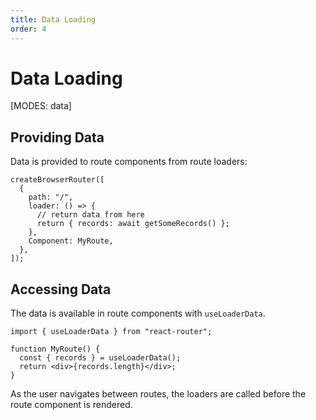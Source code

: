 ```yaml
---
title: Data Loading
order: 4
---
```


# Data Loading

[MODES: data]

## Providing Data

Data is provided to route components from route loaders:

```tsx
createBrowserRouter([
  {
    path: "/",
    loader: () => {
      // return data from here
      return { records: await getSomeRecords() };
    },
    Component: MyRoute,
  },
]);
```

## Accessing Data

The data is available in route components with `useLoaderData`.

```tsx
import { useLoaderData } from "react-router";

function MyRoute() {
  const { records } = useLoaderData();
  return <div>{records.length}</div>;
}
```

As the user navigates between routes, the loaders are called before the route component is rendered.
